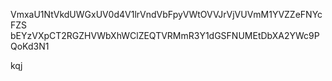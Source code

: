 VmxaU1NtVkdUWGxUV0d4V1lrVndVbFpyVWtOVVJrVjVUVmM1YVZZeFNYcFZS
bEYzVXpCT2RGZHVWbXhWClZEQTVRMmR3Y1dGSFNUMEtDbXA2YWc9PQoKd3N1

kqj